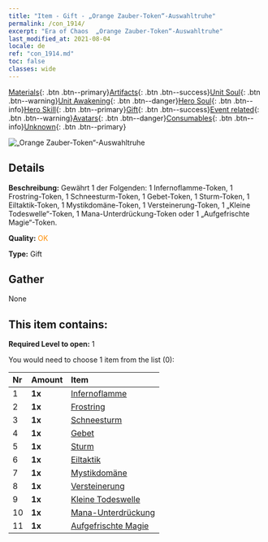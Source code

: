 ```yaml
---
title: "Item - Gift - „Orange Zauber-Token“-Auswahltruhe"
permalink: /con_1914/
excerpt: "Era of Chaos  „Orange Zauber-Token“-Auswahltruhe"
last_modified_at: 2021-08-04
locale: de
ref: "con_1914.md"
toc: false
classes: wide
---
```

 [Materials](/ItemsDE/){: .btn .btn--primary}[Artifacts](/ItemsDE/Artifacts/){: .btn .btn--success}[Unit Soul](/ItemsDE/UnitSoul/){: .btn .btn--warning}[Unit Awakening](/ItemsDE/UnitAwakening/){: .btn .btn--danger}[Hero Soul](/ItemsDE/HeroSoul/){: .btn .btn--info}[Hero Skill](/ItemsDE/HeroSkill/){: .btn .btn--primary}[Gift](/ItemsDE/Gift/){: .btn .btn--success}[Event related](/ItemsDE/Events/){: .btn .btn--warning}[Avatars](/ItemsDE/Avatars/){: .btn .btn--danger}[Consumables](/ItemsDE/Consumables/){: .btn .btn--info}[Unknown](/ItemsDE/Unknown/){: .btn .btn--primary}

 ![„Orange Zauber-Token“-Auswahltruhe](/images/t/i_7012.png)

## Details
 **Beschreibung:** Gewährt 1 der Folgenden: 1 Infernoflamme-Token, 1 Frostring-Token, 1 Schneesturm-Token, 1 Gebet-Token, 1 Sturm-Token, 1 Eiltaktik-Token, 1 Mystikdomäne-Token, 1 Versteinerung-Token, 1 „Kleine Todeswelle“-Token, 1 Mana-Unterdrückung-Token oder 1 „Aufgefrischte Magie“-Token.

 **Quality:** <span style="color: #FF8C00">OK</span>

 **Type:** Gift

## Gather

  None

## This item contains:

 **Required Level to open:** 1

 You would need to choose 1 item from the list (0):

  | Nr | Amount |     Item    |
  |:---|:-------|:------------|
  | 1 |  **1x** | [Infernoflamme](/ItemsDE/her_406/) |  | 
  | 2 |  **1x** | [Frostring](/ItemsDE/her_421/) |  | 
  | 3 |  **1x** | [Schneesturm](/ItemsDE/her_423/) |  | 
  | 4 |  **1x** | [Gebet](/ItemsDE/her_432/) |  | 
  | 5 |  **1x** | [Sturm](/ItemsDE/her_445/) |  | 
  | 6 |  **1x** | [Eiltaktik](/ItemsDE/her_450/) |  | 
  | 7 |  **1x** | [Mystikdomäne](/ItemsDE/her_470/) |  | 
  | 8 |  **1x** | [Versteinerung](/ItemsDE/her_471/) |  | 
  | 9 |  **1x** | [Kleine Todeswelle](/ItemsDE/her_456/) |  | 
  | 10 |  **1x** | [Mana-Unterdrückung](/ItemsDE/her_480/) |  | 
  | 11 |  **1x** | [Aufgefrischte Magie](/ItemsDE/her_482/) |  | 

